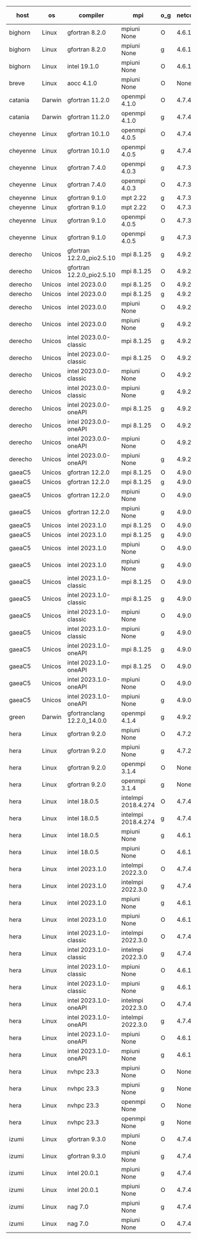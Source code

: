 

| host     | os       | compiler                              | mpi                      | o_g        | netcdf        | build       | u_pass          | u_fail          | s_pass            | s_fail            | e_pass             | e_fail             | nuopc_pass       | nuopc_fail       | artifacts link          |
|----------|----------|---------------------------------------|--------------------------|------------|---------------|-------------|-----------------|-----------------|-------------------|-------------------|--------------------|--------------------|------------------|------------------|-------------------------|
| bighorn | Linux | gfortran 8.2.0 | mpiuni None  | O | 4.6.1  | PASS | 12380 | 43 | 8 | 0 | 44 | 0 | None | None | <a href="https://github.com/esmf-org/esmf-test-artifacts/tree/a2c086ebc49bdae2b77bf5fc7c692232c852673c/develop/gfortran/8.2.0/O/mpiuni/None" target="_blank">a2c086e</a> | 
| bighorn | Linux | gfortran 8.2.0 | mpiuni None  | g | 4.6.1  | PASS | 12357 | 66 | 8 | 0 | 43 | 1 | None | None | <a href="https://github.com/esmf-org/esmf-test-artifacts/tree/000e0b3b97605f95d310d6b72a1effe7db0c37f4/develop/gfortran/8.2.0/g/mpiuni/None" target="_blank">000e0b3</a> | 
| bighorn | Linux | intel 19.1.0 | mpiuni None  | O | 4.6.1  | PASS | None | None | None | None | None | None | None | None | <a href="https://github.com/esmf-org/esmf-test-artifacts/tree/b7de791ac346bb4e5ed20543a16a4b2b1fd4d5e3/develop/intel/19.1.0/O/mpiuni/None" target="_blank">b7de791</a> | 
| breve | Linux | aocc 4.1.0 | mpiuni None  | O | None  | PASS | None | None | None | None | None | None | None | None | <a href="https://github.com/esmf-org/esmf-test-artifacts/tree/014bdd9d4717c7102140c64631b37f6b7b3e3560/develop/aocc/4.1.0/O/mpiuni/None" target="_blank">014bdd9</a> | 
| catania | Darwin | gfortran 11.2.0 | openmpi 4.1.0  | O | 4.7.4  | PASS | 13983 | 84 | 48 | 1 | 80 | 1 | 52 | 1 | <a href="https://github.com/esmf-org/esmf-test-artifacts/tree/e722aebc8f1f3c36163b94a74f5e18b2c3cc3c55/develop/gfortran/11.2.0/O/openmpi/4.1.0" target="_blank">e722aeb</a> | 
| catania | Darwin | gfortran 11.2.0 | openmpi 4.1.0  | g | 4.7.4  | PASS | None | None | None | None | None | None | None | None | <a href="https://github.com/esmf-org/esmf-test-artifacts/tree/fbc6af77166b89fa98529bc3c30e1a791dfa9843/develop/gfortran/11.2.0/g/openmpi/4.1.0" target="_blank">fbc6af7</a> | 
| cheyenne | Linux | gfortran 10.1.0 | openmpi 4.0.5  | O | 4.7.4  | PASS | None | None | None | None | None | None | None | None | <a href="https://github.com/esmf-org/esmf-test-artifacts/tree/8bae4b42b3bfbc76ad4d7b50922a15aae7e00c24/develop/gfortran/10.1.0/O/openmpi/4.0.5" target="_blank">8bae4b4</a> | 
| cheyenne | Linux | gfortran 10.1.0 | openmpi 4.0.5  | g | 4.7.4  | PASS | None | None | None | None | None | None | None | None | <a href="https://github.com/esmf-org/esmf-test-artifacts/tree/28ddfaf08e883a7d29aee424a042dc1b9b6bb709/develop/gfortran/10.1.0/g/openmpi/4.0.5" target="_blank">28ddfaf</a> | 
| cheyenne | Linux | gfortran 7.4.0 | openmpi 4.0.3  | g | 4.7.3  | PASS | None | None | None | None | None | None | None | None | <a href="https://github.com/esmf-org/esmf-test-artifacts/tree/afd0b90000b384079fc35d41a417cfc6ea8711ef/develop/gfortran/7.4.0/g/openmpi/4.0.3" target="_blank">afd0b90</a> | 
| cheyenne | Linux | gfortran 7.4.0 | openmpi 4.0.3  | O | 4.7.3  | PASS | None | None | None | None | None | None | None | None | <a href="https://github.com/esmf-org/esmf-test-artifacts/tree/5512b5be6ec0c27cd0da17b26b4bbd76b31871f1/develop/gfortran/7.4.0/O/openmpi/4.0.3" target="_blank">5512b5b</a> | 
| cheyenne | Linux | gfortran 9.1.0 | mpt 2.22  | g | 4.7.3  | PASS | None | None | None | None | None | None | None | None | <a href="https://github.com/esmf-org/esmf-test-artifacts/tree/865b1e7670e26ff74e085340b36ed9b6315a17e8/develop/gfortran/9.1.0/g/mpt/2.22" target="_blank">865b1e7</a> | 
| cheyenne | Linux | gfortran 9.1.0 | mpt 2.22  | O | 4.7.3  | PASS | 14022 | 45 | 49 | 0 | 81 | 0 | 52 | 1 | <a href="https://github.com/esmf-org/esmf-test-artifacts/tree/527442fcb4af3dc7c5b6712db56cff5b679b84c6/develop/gfortran/9.1.0/O/mpt/2.22" target="_blank">527442f</a> | 
| cheyenne | Linux | gfortran 9.1.0 | openmpi 4.0.5  | O | 4.7.3  | PASS | None | None | None | None | None | None | None | None | <a href="https://github.com/esmf-org/esmf-test-artifacts/tree/31d67b801260918dfabde98a1d671489936f4557/develop/gfortran/9.1.0/O/openmpi/4.0.5" target="_blank">31d67b8</a> | 
| cheyenne | Linux | gfortran 9.1.0 | openmpi 4.0.5  | g | 4.7.3  | PASS | None | None | None | None | None | None | None | None | <a href="https://github.com/esmf-org/esmf-test-artifacts/tree/2978b2232cb57abd385aac02c62eb3f16ffac3b3/develop/gfortran/9.1.0/g/openmpi/4.0.5" target="_blank">2978b22</a> | 
| derecho | Unicos | gfortran 12.2.0_pio2.5.10 | mpi 8.1.25  | g | 4.9.2  | PASS | 14067 | 0 | 49 | 0 | 81 | 0 | 53 | 0 | <a href="https://github.com/esmf-org/esmf-test-artifacts/tree/4575f27ae77bdd5402b29f7b0547de7b88031e63/develop/gfortran/12.2.0_pio2.5.10/g/mpi/8.1.25" target="_blank">4575f27</a> | 
| derecho | Unicos | gfortran 12.2.0_pio2.5.10 | mpi 8.1.25  | O | 4.9.2  | PASS | 13999 | 68 | 48 | 1 | 80 | 1 | 52 | 1 | <a href="https://github.com/esmf-org/esmf-test-artifacts/tree/11dc8e2ddcc094903c5a1e335e0255e4076c1e2e/develop/gfortran/12.2.0_pio2.5.10/O/mpi/8.1.25" target="_blank">11dc8e2</a> | 
| derecho | Unicos | intel 2023.0.0 | mpi 8.1.25  | O | 4.9.2  | PASS | 13992 | 75 | 48 | 1 | 80 | 1 | 52 | 1 | <a href="https://github.com/esmf-org/esmf-test-artifacts/tree/74f71dc9670772220f81c21a9508c82af104d09d/develop/intel/2023.0.0/O/mpi/8.1.25" target="_blank">74f71dc</a> | 
| derecho | Unicos | intel 2023.0.0 | mpi 8.1.25  | g | 4.9.2  | PASS | 13992 | 75 | 48 | 1 | 80 | 1 | 52 | 1 | <a href="https://github.com/esmf-org/esmf-test-artifacts/tree/2e27cb055e6be9645a7aaab89e08e3e27fffc392/develop/intel/2023.0.0/g/mpi/8.1.25" target="_blank">2e27cb0</a> | 
| derecho | Unicos | intel 2023.0.0 | mpiuni None  | O | 4.9.2  | PASS | 12350 | 73 | 8 | 0 | 43 | 1 | None | None | <a href="https://github.com/esmf-org/esmf-test-artifacts/tree/5032bb1aaac2951893f0f7eddcba07f05a1fa2f2/develop/intel/2023.0.0/O/mpiuni/None" target="_blank">5032bb1</a> | 
| derecho | Unicos | intel 2023.0.0 | mpiuni None  | g | 4.9.2  | PASS | 12350 | 73 | 8 | 0 | 43 | 1 | None | None | <a href="https://github.com/esmf-org/esmf-test-artifacts/tree/ec9755fcf7471b366289b799bba66f87e1b8a9fa/develop/intel/2023.0.0/g/mpiuni/None" target="_blank">ec9755f</a> | 
| derecho | Unicos | intel 2023.0.0-classic | mpi 8.1.25  | g | 4.9.2  | PASS | None | None | None | None | None | None | None | None | <a href="https://github.com/esmf-org/esmf-test-artifacts/tree/1146329f9ed112d2decf19f5b48d8fffd9d3cde9/develop/intel/2023.0.0-classic/g/mpi/8.1.25" target="_blank">1146329</a> | 
| derecho | Unicos | intel 2023.0.0-classic | mpi 8.1.25  | O | 4.9.2  | PASS | None | None | None | None | None | None | None | None | <a href="https://github.com/esmf-org/esmf-test-artifacts/tree/e5f7b55c70773cefdadd0fac510ba2ae4bd354ce/develop/intel/2023.0.0-classic/O/mpi/8.1.25" target="_blank">e5f7b55</a> | 
| derecho | Unicos | intel 2023.0.0-classic | mpiuni None  | O | 4.9.2  | PASS | 12350 | 73 | 8 | 0 | 43 | 1 | None | None | <a href="https://github.com/esmf-org/esmf-test-artifacts/tree/994d2027ee07cdc23dc1a98959037e1b543ef138/develop/intel/2023.0.0-classic/O/mpiuni/None" target="_blank">994d202</a> | 
| derecho | Unicos | intel 2023.0.0-classic | mpiuni None  | g | 4.9.2  | PASS | 12350 | 73 | 8 | 0 | 43 | 1 | None | None | <a href="https://github.com/esmf-org/esmf-test-artifacts/tree/1bf03c9d8a1da475e05109d89f48a9d77f206215/develop/intel/2023.0.0-classic/g/mpiuni/None" target="_blank">1bf03c9</a> | 
| derecho | Unicos | intel 2023.0.0-oneAPI | mpi 8.1.25  | g | 4.9.2  | PASS | None | None | None | None | None | None | None | None | <a href="https://github.com/esmf-org/esmf-test-artifacts/tree/5e681224ded4fb1330cdba2f61bf11b762115f1f/develop/intel/2023.0.0-oneAPI/g/mpi/8.1.25" target="_blank">5e68122</a> | 
| derecho | Unicos | intel 2023.0.0-oneAPI | mpi 8.1.25  | O | 4.9.2  | PASS | None | None | None | None | None | None | None | None | <a href="https://github.com/esmf-org/esmf-test-artifacts/tree/82fca15e60ea1b01b57603aa7a3921adc8c67afc/develop/intel/2023.0.0-oneAPI/O/mpi/8.1.25" target="_blank">82fca15</a> | 
| derecho | Unicos | intel 2023.0.0-oneAPI | mpiuni None  | O | 4.9.2  | PASS | None | None | None | None | None | None | None | None | <a href="https://github.com/esmf-org/esmf-test-artifacts/tree/0a7c01f614444a30a318990a35802715118d240a/develop/intel/2023.0.0-oneAPI/O/mpiuni/None" target="_blank">0a7c01f</a> | 
| derecho | Unicos | intel 2023.0.0-oneAPI | mpiuni None  | g | 4.9.2  | PASS | None | None | None | None | None | None | None | None | <a href="https://github.com/esmf-org/esmf-test-artifacts/tree/71b0da02eb574e19259e0f17e28e30a07725b50d/develop/intel/2023.0.0-oneAPI/g/mpiuni/None" target="_blank">71b0da0</a> | 
| gaeaC5 | Unicos | gfortran 12.2.0 | mpi 8.1.25  | O | 4.9.0  | PASS | None | None | None | None | None | None | None | None | <a href="https://github.com/esmf-org/esmf-test-artifacts/tree/9b6062bed834ea1386b231b5c3f0f59587720055/develop/gfortran/12.2.0/O/mpi/8.1.25" target="_blank">9b6062b</a> | 
| gaeaC5 | Unicos | gfortran 12.2.0 | mpi 8.1.25  | g | 4.9.0  | PASS | None | None | None | None | None | None | None | None | <a href="https://github.com/esmf-org/esmf-test-artifacts/tree/16648f38b08ed27c9c34aa7e69bc3f91f33d71c7/develop/gfortran/12.2.0/g/mpi/8.1.25" target="_blank">16648f3</a> | 
| gaeaC5 | Unicos | gfortran 12.2.0 | mpiuni None  | O | 4.9.0  | PASS | 12357 | 66 | 8 | 0 | 43 | 1 | None | None | <a href="https://github.com/esmf-org/esmf-test-artifacts/tree/b938170efe627a44dd092e571d3b2940a2847fc2/develop/gfortran/12.2.0/O/mpiuni/None" target="_blank">b938170</a> | 
| gaeaC5 | Unicos | gfortran 12.2.0 | mpiuni None  | g | 4.9.0  | PASS | None | None | None | None | None | None | None | None | <a href="https://github.com/esmf-org/esmf-test-artifacts/tree/6d982133fb703a51109357e5b2c13202ef8c8072/develop/gfortran/12.2.0/g/mpiuni/None" target="_blank">6d98213</a> | 
| gaeaC5 | Unicos | intel 2023.1.0 | mpi 8.1.25  | O | 4.9.0  | PASS | None | None | None | None | None | None | None | None | <a href="https://github.com/esmf-org/esmf-test-artifacts/tree/9de422d6342391f0b7dfd93bfe0ff41baba01f23/develop/intel/2023.1.0/O/mpi/8.1.25" target="_blank">9de422d</a> | 
| gaeaC5 | Unicos | intel 2023.1.0 | mpi 8.1.25  | g | 4.9.0  | PASS | None | None | None | None | None | None | None | None | <a href="https://github.com/esmf-org/esmf-test-artifacts/tree/8f90713b5a5d51d1ad67bc5d94051304e07e083b/develop/intel/2023.1.0/g/mpi/8.1.25" target="_blank">8f90713</a> | 
| gaeaC5 | Unicos | intel 2023.1.0 | mpiuni None  | O | 4.9.0  | PASS | 12350 | 73 | 8 | 0 | 43 | 1 | None | None | <a href="https://github.com/esmf-org/esmf-test-artifacts/tree/c40dac56222de139fe1d915809440c0745b53d8d/develop/intel/2023.1.0/O/mpiuni/None" target="_blank">c40dac5</a> | 
| gaeaC5 | Unicos | intel 2023.1.0 | mpiuni None  | g | 4.9.0  | PASS | None | None | None | None | None | None | None | None | <a href="https://github.com/esmf-org/esmf-test-artifacts/tree/a5a56e8814d44bce6048760bd49d6b789577fac8/develop/intel/2023.1.0/g/mpiuni/None" target="_blank">a5a56e8</a> | 
| gaeaC5 | Unicos | intel 2023.1.0-classic | mpi 8.1.25  | O | 4.9.0  | PASS | None | None | None | None | None | None | None | None | <a href="https://github.com/esmf-org/esmf-test-artifacts/tree/d3bb84b134fc88d26895476851ddf1164c6555c6/develop/intel/2023.1.0-classic/O/mpi/8.1.25" target="_blank">d3bb84b</a> | 
| gaeaC5 | Unicos | intel 2023.1.0-classic | mpi 8.1.25  | g | 4.9.0  | PASS | None | None | None | None | None | None | None | None | <a href="https://github.com/esmf-org/esmf-test-artifacts/tree/6eabf99342b10c3a12391c389d6d7001a19ecbbb/develop/intel/2023.1.0-classic/g/mpi/8.1.25" target="_blank">6eabf99</a> | 
| gaeaC5 | Unicos | intel 2023.1.0-classic | mpiuni None  | O | 4.9.0  | PASS | None | None | None | None | None | None | None | None | <a href="https://github.com/esmf-org/esmf-test-artifacts/tree/3556a43abc988ab7a7d62122ae5ec11992567a84/develop/intel/2023.1.0-classic/O/mpiuni/None" target="_blank">3556a43</a> | 
| gaeaC5 | Unicos | intel 2023.1.0-classic | mpiuni None  | g | 4.9.0  | PASS | None | None | None | None | None | None | None | None | <a href="https://github.com/esmf-org/esmf-test-artifacts/tree/f7c9b72a60fbc796852ad929c805cbde2f942cc8/develop/intel/2023.1.0-classic/g/mpiuni/None" target="_blank">f7c9b72</a> | 
| gaeaC5 | Unicos | intel 2023.1.0-oneAPI | mpi 8.1.25  | g | 4.9.0  | PASS | None | None | None | None | None | None | None | None | <a href="https://github.com/esmf-org/esmf-test-artifacts/tree/09c05de89f1a5b9463b7885cf044077fc227b334/develop/intel/2023.1.0-oneAPI/g/mpi/8.1.25" target="_blank">09c05de</a> | 
| gaeaC5 | Unicos | intel 2023.1.0-oneAPI | mpi 8.1.25  | O | 4.9.0  | PASS | None | None | None | None | None | None | None | None | <a href="https://github.com/esmf-org/esmf-test-artifacts/tree/876964ecec608a29409b85287bb1f0b1adc92202/develop/intel/2023.1.0-oneAPI/O/mpi/8.1.25" target="_blank">876964e</a> | 
| gaeaC5 | Unicos | intel 2023.1.0-oneAPI | mpiuni None  | O | 4.9.0  | PASS | 12350 | 73 | 8 | 0 | 43 | 1 | None | None | <a href="https://github.com/esmf-org/esmf-test-artifacts/tree/85cfeb0f99ab5ad56c93892a5344a6fcf0170521/develop/intel/2023.1.0-oneAPI/O/mpiuni/None" target="_blank">85cfeb0</a> | 
| gaeaC5 | Unicos | intel 2023.1.0-oneAPI | mpiuni None  | g | 4.9.0  | PASS | 12350 | 73 | 8 | 0 | 43 | 1 | None | None | <a href="https://github.com/esmf-org/esmf-test-artifacts/tree/54d27c7d6394b3f9dc6f77b5805cd18a7a99c1fa/develop/intel/2023.1.0-oneAPI/g/mpiuni/None" target="_blank">54d27c7</a> | 
| green | Darwin | gfortranclang 12.2.0_14.0.0 | openmpi 4.1.4  | g | 4.9.2  | PASS | 14066 | 1 | 49 | 0 | 81 | 0 | 50 | 3 | <a href="https://github.com/esmf-org/esmf-test-artifacts/tree/0093a08aff82e14be2b0683d1f66a8e0d778a02a/develop/gfortranclang/12.2.0_14.0.0/g/openmpi/4.1.4" target="_blank">0093a08</a> | 
| hera | Linux | gfortran 9.2.0 | mpiuni None  | O | 4.7.2  | PASS | 12350 | 73 | 8 | 0 | 43 | 1 | None | None | <a href="https://github.com/esmf-org/esmf-test-artifacts/tree/7d459ff3feeb8fe195c2f53cb08e2886de1d891c/develop/gfortran/9.2.0/O/mpiuni/None" target="_blank">7d459ff</a> | 
| hera | Linux | gfortran 9.2.0 | mpiuni None  | g | 4.7.2  | PASS | 12350 | 73 | 8 | 0 | 43 | 1 | None | None | <a href="https://github.com/esmf-org/esmf-test-artifacts/tree/f3580880a393d5da3b309eac29a1108d8def46d0/develop/gfortran/9.2.0/g/mpiuni/None" target="_blank">f358088</a> | 
| hera | Linux | gfortran 9.2.0 | openmpi 3.1.4  | O | None  | PASS | 14011 | 56 | 48 | 1 | 80 | 1 | 51 | 2 | <a href="https://github.com/esmf-org/esmf-test-artifacts/tree/ed0f5ece451b70690364b94678fbfa03c116bf2a/develop/gfortran/9.2.0/O/openmpi/3.1.4" target="_blank">ed0f5ec</a> | 
| hera | Linux | gfortran 9.2.0 | openmpi 3.1.4  | g | None  | PASS | 14011 | 56 | 48 | 1 | 80 | 1 | 51 | 2 | <a href="https://github.com/esmf-org/esmf-test-artifacts/tree/5f107c5f9434197f92a91ad0aebe31d224a36127/develop/gfortran/9.2.0/g/openmpi/3.1.4" target="_blank">5f107c5</a> | 
| hera | Linux | intel 18.0.5 | intelmpi 2018.4.274  | O | 4.7.4  | PASS | None | None | None | None | None | None | None | None | <a href="https://github.com/esmf-org/esmf-test-artifacts/tree/a3d82a5c10796f882e8347a584d965ebaad948d1/develop/intel/18.0.5/O/intelmpi/2018.4.274" target="_blank">a3d82a5</a> | 
| hera | Linux | intel 18.0.5 | intelmpi 2018.4.274  | g | 4.7.4  | PASS | None | None | None | None | None | None | None | None | <a href="https://github.com/esmf-org/esmf-test-artifacts/tree/b2289efac9e4df42ba4816330e415e51fae526b0/develop/intel/18.0.5/g/intelmpi/2018.4.274" target="_blank">b2289ef</a> | 
| hera | Linux | intel 18.0.5 | mpiuni None  | g | 4.6.1  | PASS | 12350 | 73 | 8 | 0 | 43 | 1 | None | None | <a href="https://github.com/esmf-org/esmf-test-artifacts/tree/0a47505924a81ebe8098a2d3ddfacbeaf0261a46/develop/intel/18.0.5/g/mpiuni/None" target="_blank">0a47505</a> | 
| hera | Linux | intel 18.0.5 | mpiuni None  | O | 4.6.1  | PASS | 12350 | 73 | 8 | 0 | 43 | 1 | None | None | <a href="https://github.com/esmf-org/esmf-test-artifacts/tree/5804f870f0d77e01d90e0067f6d62bcade6fc662/develop/intel/18.0.5/O/mpiuni/None" target="_blank">5804f87</a> | 
| hera | Linux | intel 2023.1.0 | intelmpi 2022.3.0  | O | 4.7.4  | PASS | 13992 | 75 | 48 | 1 | 80 | 1 | 52 | 1 | <a href="https://github.com/esmf-org/esmf-test-artifacts/tree/8bf10d2a6d66e7cc511cac4590fa83c581ebeee3/develop/intel/2023.1.0/O/intelmpi/2022.3.0" target="_blank">8bf10d2</a> | 
| hera | Linux | intel 2023.1.0 | intelmpi 2022.3.0  | g | 4.7.4  | PASS | 13992 | 75 | 48 | 1 | 80 | 1 | 52 | 1 | <a href="https://github.com/esmf-org/esmf-test-artifacts/tree/bd422a89e894f14154516cd3d9b8b69351754d1b/develop/intel/2023.1.0/g/intelmpi/2022.3.0" target="_blank">bd422a8</a> | 
| hera | Linux | intel 2023.1.0 | mpiuni None  | g | 4.6.1  | PASS | 12350 | 73 | 8 | 0 | 43 | 1 | None | None | <a href="https://github.com/esmf-org/esmf-test-artifacts/tree/cdc7a8ce585e924f3bc7525fd0387f8eef1afbaf/develop/intel/2023.1.0/g/mpiuni/None" target="_blank">cdc7a8c</a> | 
| hera | Linux | intel 2023.1.0 | mpiuni None  | O | 4.6.1  | PASS | 12350 | 73 | 8 | 0 | 43 | 1 | None | None | <a href="https://github.com/esmf-org/esmf-test-artifacts/tree/b95d4913a7cc5cc3151d905c3ec49288efd9368c/develop/intel/2023.1.0/O/mpiuni/None" target="_blank">b95d491</a> | 
| hera | Linux | intel 2023.1.0-classic | intelmpi 2022.3.0  | O | 4.7.4  | PASS | None | None | None | None | None | None | None | None | <a href="https://github.com/esmf-org/esmf-test-artifacts/tree/27f41504f50286f2af2ba617abbbe36081570d89/develop/intel/2023.1.0-classic/O/intelmpi/2022.3.0" target="_blank">27f4150</a> | 
| hera | Linux | intel 2023.1.0-classic | intelmpi 2022.3.0  | g | 4.7.4  | PASS | 13992 | 75 | 48 | 1 | 80 | 1 | 52 | 1 | <a href="https://github.com/esmf-org/esmf-test-artifacts/tree/3456ad2a187f45c981ea69ff2053b59016f38d41/develop/intel/2023.1.0-classic/g/intelmpi/2022.3.0" target="_blank">3456ad2</a> | 
| hera | Linux | intel 2023.1.0-classic | mpiuni None  | O | 4.6.1  | PASS | 12350 | 73 | 8 | 0 | 43 | 1 | None | None | <a href="https://github.com/esmf-org/esmf-test-artifacts/tree/014464929af1dbb53aa5c694be3c17fae7956e4a/develop/intel/2023.1.0-classic/O/mpiuni/None" target="_blank">0144649</a> | 
| hera | Linux | intel 2023.1.0-classic | mpiuni None  | g | 4.6.1  | PASS | 12350 | 73 | 8 | 0 | 43 | 1 | None | None | <a href="https://github.com/esmf-org/esmf-test-artifacts/tree/712d27e2c31801c10828b6a0e36aeef0d2285c4a/develop/intel/2023.1.0-classic/g/mpiuni/None" target="_blank">712d27e</a> | 
| hera | Linux | intel 2023.1.0-oneAPI | intelmpi 2022.3.0  | O | 4.7.4  | FAIL | None | None | None | None | None | None | None | None | <a href="https://github.com/esmf-org/esmf-test-artifacts/tree/87bf08fbacb7746b9ebbea4780ffdb9ef9ef0744/develop/intel/2023.1.0-oneAPI/O/intelmpi/2022.3.0" target="_blank">87bf08f</a> | 
| hera | Linux | intel 2023.1.0-oneAPI | intelmpi 2022.3.0  | g | 4.7.4  | PASS | 13992 | 75 | 48 | 1 | 80 | 1 | 52 | 1 | <a href="https://github.com/esmf-org/esmf-test-artifacts/tree/6a52d76f4a11f9e2a0cb6b4cc4b1f769cb90758b/develop/intel/2023.1.0-oneAPI/g/intelmpi/2022.3.0" target="_blank">6a52d76</a> | 
| hera | Linux | intel 2023.1.0-oneAPI | mpiuni None  | O | 4.6.1  | FAIL | None | None | None | None | None | None | None | None | <a href="https://github.com/esmf-org/esmf-test-artifacts/tree/a0177b099f1e4854ded4cf633c7ea3f37c0ae6a2/develop/intel/2023.1.0-oneAPI/O/mpiuni/None" target="_blank">a0177b0</a> | 
| hera | Linux | intel 2023.1.0-oneAPI | mpiuni None  | g | 4.6.1  | PASS | 12350 | 73 | 8 | 0 | 43 | 1 | None | None | <a href="https://github.com/esmf-org/esmf-test-artifacts/tree/2e6e89ed3a83ea90332a092e327179145049ae67/develop/intel/2023.1.0-oneAPI/g/mpiuni/None" target="_blank">2e6e89e</a> | 
| hera | Linux | nvhpc 23.3 | mpiuni None  | O | None  | PASS | None | None | None | None | None | None | None | None | <a href="https://github.com/esmf-org/esmf-test-artifacts/tree/7d70fd6fc734313ce55fcd7db8abef103a6ea373/develop/nvhpc/23.3/O/mpiuni/None" target="_blank">7d70fd6</a> | 
| hera | Linux | nvhpc 23.3 | mpiuni None  | g | None  | PASS | None | None | None | None | None | None | None | None | <a href="https://github.com/esmf-org/esmf-test-artifacts/tree/d79fc8d57eb8bcf3f51257936eefb42ef70ea252/develop/nvhpc/23.3/g/mpiuni/None" target="_blank">d79fc8d</a> | 
| hera | Linux | nvhpc 23.3 | openmpi None  | O | None  | PASS | None | None | None | None | None | None | None | None | <a href="https://github.com/esmf-org/esmf-test-artifacts/tree/8b7747e94281dbb1ae7db8b0f9df6ee36ee2463a/develop/nvhpc/23.3/O/openmpi/None" target="_blank">8b7747e</a> | 
| hera | Linux | nvhpc 23.3 | openmpi None  | g | None  | PASS | None | None | None | None | None | None | None | None | <a href="https://github.com/esmf-org/esmf-test-artifacts/tree/ea68396e8e0e88395f3e1749c01af2db9d2740e6/develop/nvhpc/23.3/g/openmpi/None" target="_blank">ea68396</a> | 
| izumi | Linux | gfortran 9.3.0 | mpiuni None  | O | 4.7.4  | PASS | 12350 | 73 | 8 | 0 | 43 | 1 | None | None | <a href="https://github.com/esmf-org/esmf-test-artifacts/tree/7bb866dfbce56fcba6c85409d665c0792ae457e6/develop/gfortran/9.3.0/O/mpiuni/None" target="_blank">7bb866d</a> | 
| izumi | Linux | gfortran 9.3.0 | mpiuni None  | g | 4.7.4  | PASS | 12372 | 51 | 8 | 0 | 43 | 1 | None | None | <a href="https://github.com/esmf-org/esmf-test-artifacts/tree/5b931a7e171108bacbdbd616304b512e94409b4e/develop/gfortran/9.3.0/g/mpiuni/None" target="_blank">5b931a7</a> | 
| izumi | Linux | intel 20.0.1 | mpiuni None  | g | 4.7.4  | PASS | None | None | None | None | None | None | None | None | <a href="https://github.com/esmf-org/esmf-test-artifacts/tree/85bf0e3108ab1abf439af4e0c091208ebc7d8c87/develop/intel/20.0.1/g/mpiuni/None" target="_blank">85bf0e3</a> | 
| izumi | Linux | intel 20.0.1 | mpiuni None  | O | 4.7.4  | PASS | None | None | None | None | None | None | None | None | <a href="https://github.com/esmf-org/esmf-test-artifacts/tree/c7d10a45161f9c8d015d9ca40fc60112a8f753d5/develop/intel/20.0.1/O/mpiuni/None" target="_blank">c7d10a4</a> | 
| izumi | Linux | nag 7.0 | mpiuni None  | g | 4.7.4  | PASS | 12350 | 73 | 8 | 0 | 43 | 1 | None | None | <a href="https://github.com/esmf-org/esmf-test-artifacts/tree/a9d5a3f2163a17fa4ae6df1546bb8d7b80106f84/develop/nag/7.0/g/mpiuni/None" target="_blank">a9d5a3f</a> | 
| izumi | Linux | nag 7.0 | mpiuni None  | O | 4.7.4  | PASS | 12350 | 73 | 8 | 0 | 43 | 1 | None | None | <a href="https://github.com/esmf-org/esmf-test-artifacts/tree/2dd4ba919f8b48b87bf37c931f9e6a28a2b5f50c/develop/nag/7.0/O/mpiuni/None" target="_blank">2dd4ba9</a> | 
